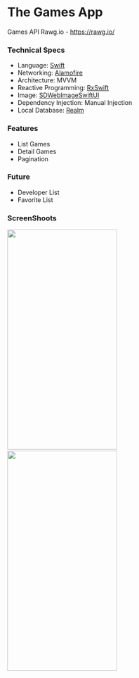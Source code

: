 # The Games App

Games API Rawg.io - https://rawg.io/

### Technical Specs
- Language: [Swift](https://swift.org/)
- Networking: [Alamofire](https://github.com/Alamofire/Alamofire)
- Architecture: MVVM
- Reactive Programming: [RxSwift](https://github.com/ReactiveX/RxSwift)
- Image: [SDWebImageSwiftUI](https://github.com/SDWebImage/SDWebImageSwiftUI)
- Dependency Injection: Manual Injection
- Local Database: [Realm](https://github.com/realm/realm-cocoa)

### Features
- List Games
- Detail Games
- Pagination


### Future
- Developer List
- Favorite List


### ScreenShoots
<img src="https://user-images.githubusercontent.com/46983732/116333926-921f7900-a7fe-11eb-9a84-6a2baa335423.png" width="250" height= "500">&nbsp;&nbsp;&nbsp;&nbsp;<img src="https://user-images.githubusercontent.com/46983732/116333947-98adf080-a7fe-11eb-9a02-11cb908c864c.png" width="250" height= "500">
